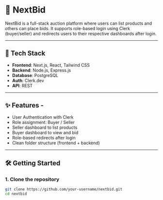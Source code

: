 # 🚀 NextBid

NextBid is a full-stack auction platform where users can list products and others can place bids. It supports role-based login using Clerk (buyer/seller) and redirects users to their respective dashboards after login.

---

## 🔧 Tech Stack

- **Frontend**: Next.js, React, Tailwind CSS
- **Backend**: Node.js, Express.js
- **Database**: PostgreSQL
- **Auth**: Clerk.dev
- **API**: REST

---

## ✨ Features -

- User Authentication with Clerk
- Role assignment: Buyer / Seller
- Seller dashboard to list products
- Buyer dashboard to view and bid
- Role-based redirects after login
- Clean folder structure (frontend + backend)

---

## 🛠️ Getting Started

### 1. Clone the repository

```bash
git clone https://github.com/your-username/nextbid.git
cd nextbid
